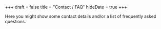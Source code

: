 +++
draft = false
title = "Contact / FAQ"
hideDate = true
+++

Here you might show some contact details and/or a list of frequently asked questions.

